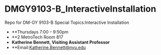 # DMGY9103-B_InteractiveInstallation
Repo for DM-GY 9103-B Special Topics:Interactive Installation
* **Thursdays 7:00 – 9:50pm
* **2 MetroTech Room 817
* **Katherine Bennett, Visiting Assistant Professor**
* **Email:Katherine.Bennett@nyu.edu 